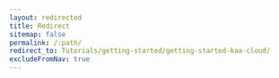 ```yaml
---
layout: redirected
title: Redirect
sitemap: false
permalink: /:path/
redirect_to: Tutorials/getting-started/getting-started-kaa-cloud/
excludeFromNav: true
---
```

